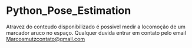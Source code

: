 # Python_Pose_Estimation
Atravez do conteudo disponibilizado é possivel medir a locomoção de um marcador aruco no espaço. Qualquer duvida entrar em contato pelo email Marcosmutzcontato@gmail.com
